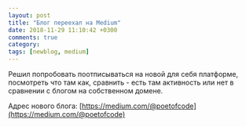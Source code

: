 ```yaml
---
layout: post
title: "Блог переехал на Medium"
date: 2018-11-29 11:10:42 +0300
comments: true
category:
tags: [newblog, medium]
---
```


Решил попробовать поотписываться на новой для себя платформе, посмотреть что там как, сравнить - есть там активность или нет в сравнении с блогом на собственном домене.
 
Адрес нового блога: [https://medium.com/@poetofcode](https://medium.com/@poetofcode)